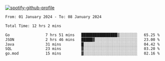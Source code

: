 [![spotify-github-profile](https://spotify-github-profile.vercel.app/api/view?uid=313pysyt3uxkjdidtiuvzf7nrnnu&cover_image=true&theme=natemoo-re&show_offline=false&background_color=121212&interchange=false&bar_color=53b14f&bar_color_cover=false)](https://spotify-github-profile.vercel.app/api/view?uid=313pysyt3uxkjdidtiuvzf7nrnnu&redirect=true)

<!--START_SECTION:waka-->

```txt
From: 01 January 2024 - To: 08 January 2024

Total Time: 12 hrs 2 mins

Go                7 hrs 51 mins   ████████████████▒░░░░░░░░   65.25 %
JSON              2 hrs 46 mins   █████▓░░░░░░░░░░░░░░░░░░░   23.00 %
Java              31 mins         █░░░░░░░░░░░░░░░░░░░░░░░░   04.42 %
SQL               23 mins         ▓░░░░░░░░░░░░░░░░░░░░░░░░   03.20 %
go.mod            15 mins         ▓░░░░░░░░░░░░░░░░░░░░░░░░   02.16 %
```

<!--END_SECTION:waka-->
